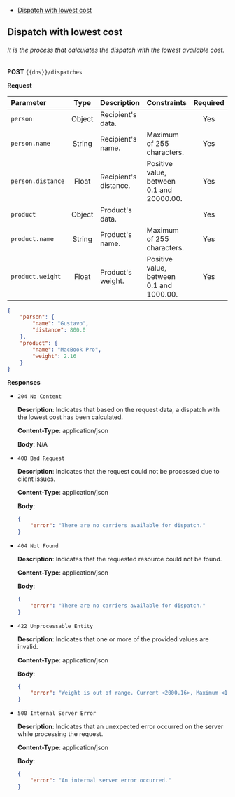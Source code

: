 * [Dispatch with lowest cost](#dispatch_with_lowest_cost)

<div id='dispatch_with_lowest_cost'></div> 

## Dispatch with lowest cost

###### It is the process that calculates the dispatch with the lowest available cost.

**POST** `{{dns}}/dispatches`

**Request**

| Parameter         |  Type  | Description           | Constraints                               | Required |
|:------------------|:------:|:----------------------|:------------------------------------------|:--------:|
| `person`          | Object | Recipient's data.     |                                           |   Yes    |
| `person.name`     | String | Recipient's name.     | Maximum of 255 characters.	               |   Yes    |    
| `person.distance` | Float  | Recipient's distance. | Positive value, between 0.1 and 20000.00. |   Yes    |    
| `product`         | Object | Product's data.       |                                           |   Yes    |    
| `product.name`    | String | Product's name.       | Maximum of 255 characters.	               |   Yes    |    
| `product.weight`  | Float  | Product's weight.     | Positive value, between 0.1 and 1000.00.  |   Yes    |

```json
{
    "person": {
        "name": "Gustavo",
        "distance": 800.0
    },
    "product": {
        "name": "MacBook Pro",
        "weight": 2.16
    }
}
```

**Responses**

- `204 No Content`

  **Description**: Indicates that based on the request data, a dispatch with the lowest cost has been calculated.

  **Content-Type**: application/json

  **Body**: N/A


- `400 Bad Request`

  **Description**: Indicates that the request could not be processed due to client issues.

  **Content-Type**: application/json

  **Body**:
    ```json
    {
        "error": "There are no carriers available for dispatch."
    } 
    ```


- `404 Not Found`

  **Description**: Indicates that the requested resource could not be found.

  **Content-Type**: application/json

  **Body**:
    ```json
    {
        "error": "There are no carriers available for dispatch."
    }
    ```


- `422 Unprocessable Entity`

  **Description**: Indicates that one or more of the provided values are invalid.

  **Content-Type**: application/json

  **Body**:
    ```json
    {
        "error": "Weight is out of range. Current <2000.16>, Maximum <1000.00>."
    }
    ```


- `500 Internal Server Error`

  **Description**: Indicates that an unexpected error occurred on the server while processing the request.

  **Content-Type**: application/json

  **Body**:
    ```json
    {
        "error": "An internal server error occurred."
    }
    ```
